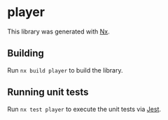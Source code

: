 # player

This library was generated with [Nx](https://nx.dev).

## Building

Run `nx build player` to build the library.

## Running unit tests

Run `nx test player` to execute the unit tests via [Jest](https://jestjs.io).
